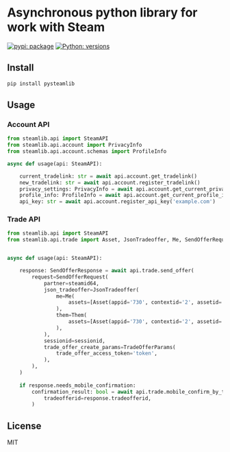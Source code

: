 # Asynchronous python library for work with Steam

[![pypi: package](https://img.shields.io/badge/pypi-0.0.4-blue)](https://pypi.org/project/pysteamlib/)
[![Python: versions](
https://img.shields.io/badge/python-3.7%20%7C%203.8%20%7C%203.9%20%7C%203.10-blue)]()


## Install

```bash
pip install pysteamlib
```

## Usage

### Account API

```python
from steamlib.api import SteamAPI
from steamlib.api.account import PrivacyInfo
from steamlib.api.account.schemas import ProfileInfo

async def usage(api: SteamAPI):

    current_tradelink: str = await api.account.get_tradelink()
    new_tradelink: str = await api.account.register_tradelink()
    privacy_settings: PrivacyInfo = await api.account.get_current_privacy()
    profile_info: ProfileInfo = await api.account.get_current_profile_info()
    api_key: str = await api.account.register_api_key('example.com')
```

### Trade API

```python
from steamlib.api import SteamAPI
from steamlib.api.trade import Asset, JsonTradeoffer, Me, SendOfferRequest, SendOfferResponse, Them, TradeOfferParams


async def usage(api: SteamAPI):

    response: SendOfferResponse = await api.trade.send_offer(
        request=SendOfferRequest(
            partner=steamid64,
            json_tradeoffer=JsonTradeoffer(
                me=Me(
                    assets=[Asset(appid='730', contextid='2', assetid='123456789')]
                ),
                them=Them(
                    assets=[Asset(appid='730', contextid='2', assetid='987654321')],
                ),
            ),
            sessionid=sessionid,
            trade_offer_create_params=TradeOfferParams(
                trade_offer_access_token='token',
            ),
        ),
    )
    
    if response.needs_mobile_confirmation:
        confirmation_result: bool = await api.trade.mobile_confirm_by_tradeofferid(
            tradeofferid=response.tradeofferid,
        )
```

## License

MIT